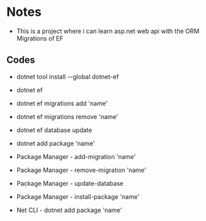 # Notes

* This is a project where i can learn asp.net web api with the ORM Migrations of EF

## Codes

* dotnet tool install --global dotnet-ef
* dotnet ef
* dotnet ef migrations add 'name'
* dotnet ef migrations remove 'name'
* dotnet ef database update
* dotnet add package 'name'

* Package Manager - add-migration 'name'
* Package Manager - remove-migration 'name'
* Package Manager - update-database

* Package Manager - install-package 'name'
* Net CLI - dotnet add package 'name'